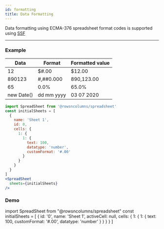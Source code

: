 ```yaml
---
id: formatting
title: Data Formatting
---
```


Data formatting using ECMA-376 spreadsheet format codes is supported using [SSF](https://github.com/SheetJS/ssf)

------

### Example

Data | Format | Formatted value |
|---|---|---|
12 | $#.00 | $12.00 |
890123| #,##0.000 | 890,123.00 |
65 | 0.0% | 65.0%
new Date() | dd mm yyyy | 03 07 2020 |


```jsx
import SpreadSheet from '@rowsncolumns/spreadsheet'
const initialSheets = [
  {
    name: 'Sheet 1',
    id: 0,
    cells: {
      1: {
        1: {
          text: 100,
          datatype: 'number',
          customFormat: '#.00'
        }
      }
    }
  }
]
<SpreadSheet
  sheets={initialSheets}
/>
```


### Demo

import SpreadSheet from "@rowsncolumns/spreadsheet"
const initialSheets = [
  {
    id: '0',
    name: 'Sheet 1',
    activeCell: null,
    cells: {
      1: {
        1: {
          text: 100,
          customFormat: '#.00',
          datatype: 'number'
        }
      }
    }
  }
]

<SpreadSheet
  sheets={initialSheets}
/>